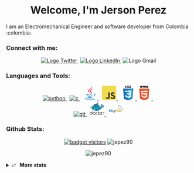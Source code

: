 <h1 align="center">Welcome, I'm Jerson Perez</h1>
<p align="left">I am an Electromechanical Engineer and software developer from Colombia :colombia:.
 </p>

<h3 align="left">Connect with me:</h3>

<p align="center">
<a href="https://twitter.com/Jepez90"><img src="https://img.shields.io/twitter/url?label=%40Jepez90&style=social&url=https%3A%2F%2Ftwitter.com%2FJepez90" alt="Logo Twitter">&nbsp;</a>
<a href="https://www.linkedin.com/in/jepez90/"><img src="https://img.shields.io/badge/jepez90-%230077B5.svg?&logo=linkedin&logoColor=white" alt="Logo LinkedIn">&nbsp;</a>
<img src="https://img.shields.io/badge/jepez90-white?style=flat&logo=gmail" alt="Logo Gmail"><br>
</p>

<h3 align="left">Languages and Tools:</h3>

<p align="center">
    <a href="https://www.python.org" target="_blank">
        <img src="https://raw.githubusercontent.com/jepez90/jepez90.github.io/master/img/Readme_media/logoPythonBasic.svg" alt="python" width="40" height="40" alt="python program language"/>
    </a>&nbsp;
    <a href="https://www.cprogramming.com/" target="_blank">
        <img src="https://raw.githubusercontent.com/jepez90/jepez90.github.io/master/img/Readme_media/logoC.svg" alt="c" width="40" height="40" alt="C program language"/>
    </a>&nbsp;
    <a href="https://www.java.com" target="_blank">
        <img src="https://raw.githubusercontent.com/devicons/devicon/master/icons/java/java-original.svg" alt="java" width="40" height="40" alt="Java program language"/>
    </a> &nbsp;
    <a href="https://developer.mozilla.org/en-US/docs/Web/JavaScript" target="_blank">
        <img src="https://raw.githubusercontent.com/devicons/devicon/master/icons/javascript/javascript-original.svg" alt="javascript program language" width="40" height="40"/>
    </a>&nbsp;
    <a href="https://www.w3schools.com/css/" target="_blank">
        <img src="https://raw.githubusercontent.com/devicons/devicon/master/icons/css3/css3-original-wordmark.svg" alt="css3" width="40" height="40"/>
    </a>
    <a href="https://www.w3.org/html/" target="_blank">
        <img src="https://raw.githubusercontent.com/devicons/devicon/master/icons/html5/html5-original-wordmark.svg" alt="html5" width="40" height="40"/>
    </a>&nbsp;
    <!--<a href="https://www.w3schools.com/cpp/" target="_blank">
        <img src="https://raw.githubusercontent.com/jepez90/jepez90.github.io/master/img/Readme_media/logoCpp.svg" alt="cplusplus" width="40" height="40"/>
    </a>-->
    <br>
    <a href="https://git-scm.com/" target="_blank">
        <img src="https://www.vectorlogo.zone/logos/git-scm/git-scm-icon.svg" alt="git" width="40" height="40" alt="git github"/>
    </a>&nbsp;
    <a href="https://www.docker.com/" target="_blank">
        <img src="https://raw.githubusercontent.com/devicons/devicon/master/icons/docker/docker-original-wordmark.svg" alt="docker" width="40" height="40"/>
    </a>&nbsp;
    <!--<a href="https://spring.io/" target="_blank"> <img src="https://www.vectorlogo.zone/logos/springio/springio-icon.svg" alt="spring" width="40" height="40"/> </a>&nbsp;-->
    <a href="https://www.mysql.com/" target="_blank">
        <img src="https://raw.githubusercontent.com/devicons/devicon/master/icons/mysql/mysql-original-wordmark.svg" alt="mysql" width="40" height="40"/>
    </a>
</p>
<h3 align="left">Github Stats:</h3>
<p align="center">
<a href="https://github.com/jepez90"><img src="https://visitor-badge.glitch.me/badge?page_id=jepez90.test&" alt="badget visitors"></a>
<img src="https://github-profile-trophy.vercel.app/?username=jepez90&theme=gruvbox&margin-w=15&margin-h=15&no-bg=true&no-frame=true&row=1&column=4" alt="jepez90">
</p>
<p align="center"><img src="https://github-readme-stats.vercel.app/api/top-langs?username=jepez90&show_icons=true&locale=en&layout=compact&langs_count=4&theme=gruvbox&bg_color=FFFFFF00" alt="jepez90" /></p>
<details>
	<summary>📈&nbsp;&nbsp;<b>More stats</b></summary>
    <p align="center">
        <img src="http://github-readme-streak-stats.herokuapp.com?user=jepez90&theme=gruvbox&background=FFFFFF00" alt="jepez90" />
        <img src="https://github-readme-stats.vercel.app/api?username=jepez90&show_icons=true&locale=en&theme=gruvbox&bg_color=FFFFFF00" alt="jepez90" />
    </p>
</details>
